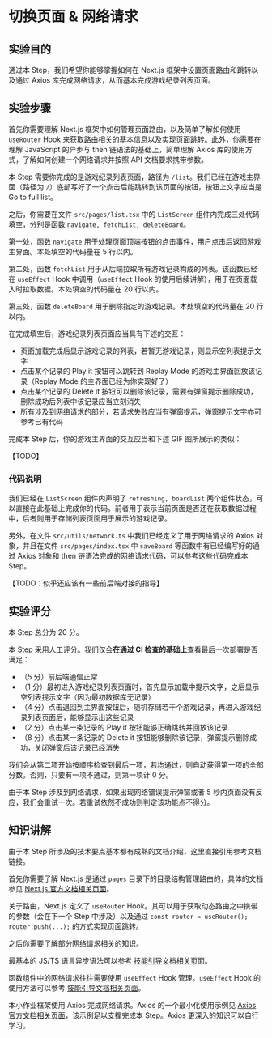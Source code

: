 # 切换页面 & 网络请求

## 实验目的

通过本 Step，我们希望你能够掌握如何在 Next.js 框架中设置页面路由和跳转以及通过 Axios 库完成网络请求，从而基本完成游戏纪录列表页面。

## 实验步骤

首先你需要理解 Next.js 框架中如何管理页面路由，以及简单了解如何使用 `useRouter` Hook 来获取路由相关的基本信息以及实现页面跳转。此外，你需要在理解 JavaScript 的异步与 then 链语法的基础上，简单理解 Axios 库的使用方式，了解如何创建一个网络请求并按照 API 文档要求携带参数。

本 Step 需要你完成的是游戏纪录列表页面，路径为 `/list`。我们已经在游戏主界面（路径为 `/`）底部写好了一个点击后能跳转到该页面的按钮，按钮上文字应当是 Go to full list。

之后，你需要在文件 `src/pages/list.tsx` 中的 `ListScreen` 组件内完成三处代码填空，分别是函数 `navigate, fetchList, deleteBoard`。

第一处，函数 `navigate` 用于处理页面顶端按钮的点击事件，用户点击后返回游戏主界面。本处填空的代码量在 5 行以内。

第二处，函数 `fetchList` 用于从后端拉取所有游戏记录构成的列表。该函数已经在 `useEffect` Hook 中调用（`useEffect` Hook 的使用后续讲解），用于在页面载入时拉取数据。本处填空的代码量在 20 行以内。

第三处，函数 `deleteBoard` 用于删除指定的游戏记录。本处填空的代码量在 20 行以内。

在完成填空后，游戏纪录列表页面应当具有下述的交互：

- 页面加载完成后显示游戏记录的列表，若暂无游戏记录，则显示空列表提示文字
- 点击某个记录的 Play it 按钮可以跳转到 Replay Mode 的游戏主界面回放该记录（Replay Mode 的主界面已经为你实现好了）
- 点击某个记录的 Delete it 按钮可以删除该记录，需要有弹窗提示删除成功，删除成功后列表中该记录应当立刻消失
- 所有涉及到网络请求的部分，若请求失败应当有弹窗提示，弹窗提示文字亦可参考已有代码

完成本 Step 后，你的游戏主界面的交互应当和下述 GIF 图所展示的类似：

【TODO】

### 代码说明

我们已经在 `ListScreen` 组件内声明了 `refreshing, boardList` 两个组件状态，可以直接在此基础上完成你的代码。前者用于表示当前页面是否还在获取数据过程中，后者则用于存储列表页面用于展示的游戏记录。

另外，在文件 `src/utils/network.ts` 中我们已经定义了用于网络请求的 Axios 对象，并且在文件 `src/pages/index.tsx` 中 `saveBoard` 等函数中有已经编写好的通过 Axios 对象和 then 链语法完成的网络请求代码，可以参考这些代码完成本 Step。

【TODO：似乎还应该有一些前后端对接的指导】

## 实验评分

本 Step 总分为 20 分。

本 Step 采用人工评分。我们仅会**在通过 CI 检查的基础上**查看最后一次部署是否满足：

- （5 分）前后端通信正常
- （1 分）最初进入游戏纪录列表页面时，首先显示加载中提示文字，之后显示空列表提示文字（因为最初数据库无记录）
- （4 分）点击退回到主界面按钮后，随机存储若干个游戏记录，再进入游戏纪录列表页面后，能够显示出这些记录
- （2 分）点击某一条记录的 Play it 按钮能够正确跳转并回放该记录
- （8 分）点击某一条记录的 Delete it 按钮能够删除该记录，弹窗提示删除成功，关闭弹窗后该记录已经消失

我们会从第二项开始按顺序检查到最后一项，若均通过，则自动获得第一项的全部分数。否则，只要有一项不通过，则第一项计 0 分。

由于本 Step 涉及到网络请求，如果出现网络错误提示弹窗或者 5 秒内页面没有反应，我们会重试一次。若重试依然不成功则判定该功能点不得分。

## 知识讲解

由于本 Step 所涉及的技术要点基本都有成熟的文档介绍，这里直接引用参考文档链接。

首先你需要了解 Next.js 是通过 `pages` 目录下的目录结构管理路由的，具体的文档参见 [Next.js 官方文档相关页面](https://nextjs.org/docs/routing/introduction)。

关于路由，Next.js 定义了 `useRouter` Hook。其可以用于获取动态路由之中携带的参数（会在下一个 Step 中涉及）以及通过 `const router = useRouter(); router.push(...);` 的方式实现页面跳转。

之后你需要了解部分网络请求相关的知识。

最基本的 JS/TS 语言异步语法可以参考 [技能引导文档相关页面](https://docs.net9.org/languages/javascript/async/)。

函数组件中的网络请求往往需要使用 `useEffect` Hook 管理。`useEffect` Hook 的使用方法可以参考 [技能引导文档相关页面](https://docs.net9.org/frontend/react/function-component/#_3)。

本小作业框架使用 Axios 完成网络请求。Axios 的一个最小化使用示例见 [Axios 官方文档相关页面](https://axios-http.com/docs/example)，该示例足以支撑完成本 Step。Axios 更深入的知识可以自行学习。